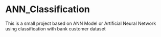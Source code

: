 # ANN_Classification
This is a small project based on ANN Model or Artificial Neural Network using classification with bank customer dataset
